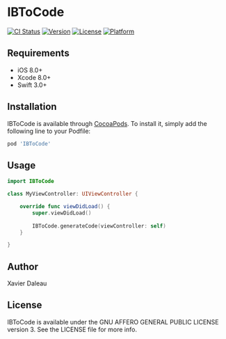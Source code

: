 # IBToCode

[![CI Status](http://img.shields.io/travis/xdaleau/IBToCode.svg?style=flat)](https://travis-ci.org/xdaleau/IBToCode)
[![Version](https://img.shields.io/cocoapods/v/IBToCode.svg?style=flat)](http://cocoapods.org/pods/IBToCode)
[![License](https://img.shields.io/cocoapods/l/IBToCode.svg?style=flat)](http://cocoapods.org/pods/IBToCode)
[![Platform](https://img.shields.io/cocoapods/p/IBToCode.svg?style=flat)](http://cocoapods.org/pods/IBToCode)


## Requirements
- iOS 8.0+
- Xcode 8.0+
- Swift 3.0+


## Installation

IBToCode is available through [CocoaPods](http://cocoapods.org). To install
it, simply add the following line to your Podfile:

```ruby
pod 'IBToCode'
```

## Usage


```swift
import IBToCode

class MyViewController: UIViewController {

    override func viewDidLoad() {
        super.viewDidLoad()   
                
        IBToCode.generateCode(viewController: self)
    }

}
```

## Author

Xavier Daleau

## License

IBToCode is available under the GNU AFFERO GENERAL PUBLIC LICENSE version 3. See the LICENSE file for more info.
